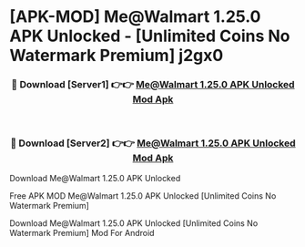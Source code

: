 # [APK-MOD] Me@Walmart 1.25.0 APK Unlocked - [Unlimited Coins No Watermark Premium] j2gx0



<div align="center">
<h3>🔴 Download [Server1] 👉👉 <a href="https://momento.my/?title=Me@Walmart_1.25.0_APK_Unlocked">Me@Walmart 1.25.0 APK Unlocked Mod Apk</a></h3><br>

<h3>🔴 Download [Server2] 👉👉 <a href="https://momento.my/?title=Me@Walmart_1.25.0_APK_Unlocked">Me@Walmart 1.25.0 APK Unlocked Mod Apk</a></h3>
</div>



Download Me@Walmart 1.25.0 APK Unlocked 

Free APK MOD Me@Walmart 1.25.0 APK Unlocked [Unlimited Coins No Watermark Premium]

Download Me@Walmart 1.25.0 APK Unlocked [Unlimited Coins No Watermark Premium] Mod For Android
